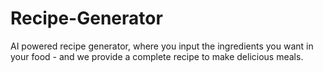 # Recipe-Generator
AI powered recipe generator, where you input the ingredients you want in your food - and we provide a complete recipe to make delicious meals.
